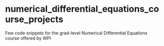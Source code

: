 # numerical_differential_equations_course_projects
Few code snippets for the grad-level Numerical Differential Equations course offered by WPI
